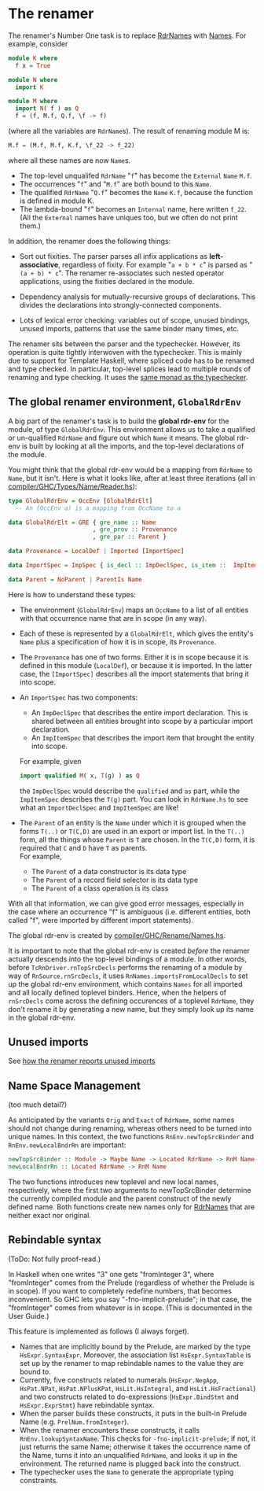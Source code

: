 # The renamer


The renamer's Number One task is to replace [RdrNames](commentary/compiler/rdr-name-type) with [Names](commentary/compiler/name-type).  For example, consider

```haskell
module K where
  f x = True

module N where
  import K

module M where
  import N( f ) as Q
  f = (f, M.f, Q.f, \f -> f)
```


(where all the variables are `RdrName`s).  The result of renaming module M is:

```haskell
M.f = (M.f, M.f, K.f, \f_22 -> f_22)
```


where all these names are now `Name`s.


- The top-level unqualifed `RdrName` "`f`" has become the `External` `Name` `M.f`.  
- The occurrences "`f`" and "`M.f`" are both bound to this `Name`.  
- The qualified `RdrName` "`Q.f`" becomes the `Name` `K.f`, because the function is defined in module K.  
- The lambda-bound "`f`" becomes an `Internal` name, here written `f_22`.  (All the `External` names have uniques too, but we often do not print them.)


In addition, the renamer does the following things:

- Sort out fixities. The parser parses all infix applications as **left-associative**, regardless of fixity.  For example "`a + b * c`" is parsed as "`(a + b) * c`".  The renamer re-associates such nested operator applications, using the fixities declared in the module.

- Dependency analysis for mutually-recursive groups of declarations.  This divides the declarations into strongly-connected components.

- Lots of lexical error checking: variables out of scope, unused bindings, unused imports, patterns that use the same binder many times, etc.


The renamer sits between the parser and the typechecker. However, its operation is quite tightly interwoven with the typechecker. This is mainly due to support for Template Haskell, where spliced code has to be renamed and type checked. In particular, top-level splices lead to multiple rounds of renaming and type checking.  It uses the [same monad as the typechecker](commentary/compiler/tc-rn-monad).

## The global renamer environment, `GlobalRdrEnv`


A big part of the renamer's task is to build the **global rdr-env** for the module, of type `GlobalRdrEnv`.  This environment allows us to take a qualified or un-qualified `RdrName` and figure out which `Name` it means.  The global rdr-env is built by looking at all the imports, and the top-level declarations of the module.


You might think that the global rdr-env would be a mapping from `RdrName` to `Name`, but it isn't.  Here is what it looks like, after at least three iterations (all in [compiler/GHC/Types/Name/Reader.hs](https://gitlab.haskell.org/ghc/ghc/blob/master/compiler/GHC/Types/Name/Reader.hs)):

```haskell
type GlobalRdrEnv = OccEnv [GlobalRdrElt]
  -- An (OccEnv a) is a mapping from OccName to a

data GlobalRdrElt = GRE { gre_name :: Name
                        , gre_prov :: Provenance
                        , gre_par :: Parent }

data Provenance = LocalDef | Imported [ImportSpec]

data ImportSpec = ImpSpec { is_decl :: ImpDeclSpec, is_item ::  ImpItemSpec }

data Parent = NoParent | ParentIs Name
```


Here is how to understand these types:

- The environment (`GlobalRdrEnv`) maps an `OccName` to a list of all entities with that occurrence name that are in scope (in any way).  

- Each of these is represented by a `GlobalRdrElt`, which gives the entity's `Name` plus a specification of how it is in scope, its `Provenance`.  

- The `Provenance` has one of two forms.  Either it is in scope because it is defined in this module (`LocalDef`), or because it is imported.  In the latter case, the `[ImportSpec]` describes all the import statements that bring it into scope. 

- An `ImportSpec` has two components: 

  - An `ImpDeclSpec` that describes the entire import declaration. This is shared between all entities brought into scope by a particular import declaration.
  - An `ImpItemSpec` that describes the import item that brought the entity into scope.

  For example, given

  ```haskell
  import qualified M( x, T(g) ) as Q
  ```
  the `ImpDeclSpec` would describe the `qualified` and `as` part, while the `ImpItemSpec` describes the `T(g)` part.  You can look in `RdrName.hs` to see what an `ImportDeclSpec` and `ImpItemSpec` are like!

- The `Parent` of an entity is the `Name` under which it is grouped when the forms `T(..)` or `T(C,D)` are used in an export or import list.  In the `T(..)` form, all the things whose `Parent` is `T` are chosen.  In the `T(C,D)` form, it is required that `C` and `D` have `T` as parents.  
  For example, 

  - The `Parent` of a data constructor is its data type
  - The `Parent` of a record field selector is its data type
  - The `Parent` of a class operation is its class


With all that information, we can give good error messages, especially in the case where an occurrence "f" is ambiguous (i.e. different entities, both called "f", were imported by different import statements).


The global rdr-env is created by [compiler/GHC/Rename/Names.hs](https://gitlab.haskell.org/ghc/ghc/blob/master/compiler/GHC/Rename/Names.hs).


It is important to note that the global rdr-env is created  *before* the renamer actually descends into the top-level bindings of a module. In other words, before `TcRnDriver.rnTopSrcDecls` performs the renaming of a module by way of `RnSource.rnSrcDecls`, it uses `RnNames.importsFromLocalDecls` to set up the global rdr-env environment, which contains `Names` for all imported and all locally defined toplevel binders.  Hence, when the helpers of `rnSrcDecls` come across the defining occurences of a toplevel `RdrName`, they don't rename it by generating a new name, but they simply look up its name in the global rdr-env. 

## Unused imports


See [how the renamer reports unused imports](commentary/compiler/unused-imports)

## Name Space Management


(too much detail?)


As anticipated by the variants `Orig` and `Exact` of `RdrName`, some names should not change during renaming, whereas others need to be turned into unique names. In this context, the two functions `RnEnv.newTopSrcBinder` and `RnEnv.newLocalBndrRn` are important: 

```haskell
newTopSrcBinder :: Module -> Maybe Name -> Located RdrName -> RnM Name
newLocalBndrRn :: Located RdrName -> RnM Name
```


The two functions introduces new toplevel and new local names, respectively, where the first two arguments to newTopSrcBinder determine the currently compiled module and the parent construct of the newly defined name. Both functions create new names only for [RdrNames](commentary/compiler/rdr-name-type) that are neither exact nor original. 

## Rebindable syntax


(ToDo: Not fully proof-read.)


In Haskell when one writes "3" one gets "fromInteger 3", where "fromInteger" comes from the Prelude (regardless of whether the Prelude is in scope). If you want to completely redefine numbers, that becomes inconvenient. So GHC lets you say "-fno-implicit-prelude"; in that case, the "fromInteger" comes from whatever is in scope. (This is documented in the User Guide.) 


This feature is implemented as follows (I always forget). 

- Names that are implicitly bound by the Prelude, are marked by the type `HsExpr.SyntaxExpr`. Moreover, the association list `HsExpr.SyntaxTable` is set up by the renamer to map rebindable names to the value they are bound to. 
- Currently, five constructs related to numerals (`HsExpr.NegApp`, `HsPat.NPat`, `HsPat.NPlusKPat`, `HsLit.HsIntegral`, and `HsLit.HsFractional`) and two constructs related to do-expressions (`HsExpr.BindStmt` and `HsExpr.ExprStmt`) have rebindable syntax. 
- When the parser builds these constructs, it puts in the built-in Prelude Name (e.g. `PrelNum.fromInteger`). 
- When the renamer encounters these constructs, it calls `RnEnv.lookupSyntaxName`. This checks for `-fno-implicit-prelude`; if not, it just returns the same Name; otherwise it takes the occurrence name of the Name, turns it into an unqualified `RdrName`, and looks it up in the environment. The returned name is plugged back into the construct. 
- The typechecker uses the `Name` to generate the appropriate typing constraints. 
